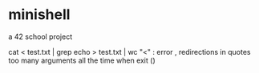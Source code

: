 # minishell
a 42 school project

cat < test.txt | grep echo > test.txt | wc
"<" : error , redirections in quotes
too many arguments all the time when exit ()